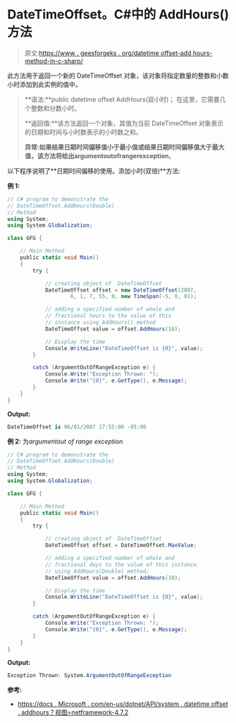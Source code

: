 # DateTimeOffset。C#中的 AddHours()方法

> 原文:[https://www . geesforgeks . org/datetime offset-add hours-method-in-c-sharp/](https://www.geeksforgeeks.org/datetimeoffset-addhours-method-in-c-sharp/)

此方法用于返回一个新的 DateTimeOffset 对象，该对象将指定数量的整数和小数小时添加到此实例的值中。

> **语法:**public datetime offset AddHours(双小时)；
> 在这里，它需要几个整数和分数小时。
> 
> **返回值:**该方法返回一个对象，其值为当前 DateTimeOffset 对象表示的日期和时间与小时数表示的小时数之和。
> 
> **异常:**如果结果日期时间偏移值小于最小值或结果日期时间偏移值大于最大值，该方法将给出**argumentoutofrangerexception**。

以下程序说明了**日期时间偏移的使用。添加小时(双倍)**方法:

**例 1:**

```cs
// C# program to demonstrate the
// DateTimeOffset.AddHours(Double)
// Method
using System;
using System.Globalization;

class GFG {

    // Main Method
    public static void Main()
    {
        try {

            // creating object of  DateTimeOffset
            DateTimeOffset offset = new DateTimeOffset(2007,
                    6, 1, 7, 55, 0, new TimeSpan(-5, 0, 0));

            // adding a specified number of whole and 
            // fractional hours to the value of this 
            // instance using AddHours() method
            DateTimeOffset value = offset.AddHours(10);

            // Display the time
            Console.WriteLine("DateTimeOffset is {0}", value);
        }

        catch (ArgumentOutOfRangeException e) {
            Console.Write("Exception Thrown: ");
            Console.Write("{0}", e.GetType(), e.Message);
        }
    }
}
```

**Output:**

```cs
DateTimeOffset is 06/01/2007 17:55:00 -05:00

```

**例 2:** 为*argumentout of range exception*

```cs
// C# program to demonstrate the
// DateTimeOffset.AddHours(Double)
// Method
using System;
using System.Globalization;

class GFG {

    // Main Method
    public static void Main()
    {
        try {

            // creating object of  DateTimeOffset
            DateTimeOffset offset = DateTimeOffset.MaxValue;

            // adding a specified number of whole and
            // fractional days to the value of this instance.
            // using AddHours(Double) method;
            DateTimeOffset value = offset.AddHours(10);

            // Display the time
            Console.WriteLine("DateTimeOffset is {0}", value);
        }

        catch (ArgumentOutOfRangeException e) {
            Console.Write("Exception Thrown: ");
            Console.Write("{0}", e.GetType(), e.Message);
        }
    }
}
```

**Output:**

```cs
Exception Thrown: System.ArgumentOutOfRangeException

```

**参考:**

*   [https://docs . Microsoft . com/en-us/dotnet/API/system . datetime offset . addhours？视图=netframework-4.7.2](https://docs.microsoft.com/en-us/dotnet/api/system.datetimeoffset.addhours?view=netframework-4.7.2)